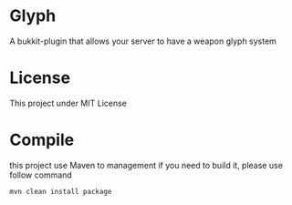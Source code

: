 # Glyph
A bukkit-plugin that allows your server to have a weapon glyph system
# License
This project under MIT License
# Compile
this project use Maven to management
if you need to build it, please use follow command
```
mvn clean install package
```
